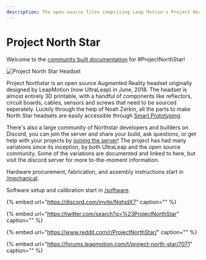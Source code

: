 ```yaml
---
description: The open-source files comprising Leap Motion's Project North Star AR Headset.
---
```


# Project North Star

Welcome to the [community built documentation](https://project-north-star.gitbook.io/project-north-star/) for \#ProjectNorthStar!

![Project North Star Headset](http://blog.leapmotion.com/wp-content/uploads/2018/04/hero-unveil.png)

Project Northstar is an open source Augmented Reality headset originally designed by LeapMotion \(now UltraLeap\) in June, 2018. The headset is almost entirely 3D printable, with a handful of components like reflectors, circuit boards, cables, sensors and screws that need to be sourced seperately. Luckily through the help of Noah Zerkin, all the parts to make North Star headsets are easily accessible through [Smart Prototyping](https://www.smart-prototyping.com/AR-VR-MR-XR/AR-VR-Kits-Bundles).

There's also a large community of Northstar developers and builders on Discord, you can join the server and share your build, ask questions, or get help with your projects by [joining the server](https://discord.gg/9TtZhb4)! The project has had many variations since its inception, by both UltraLeap and the open source community. Some of the variations are documented and linked to here, but visit the discord server for more to-the-moment information.

Hardware procurement, fabrication, and assembly instructions start in [/mechanical](mechanical/release-3/).

Software setup and calibration start in [/software](software/software.md).

{% embed url="https://discord.com/invite/NghjdX7" caption="" %}

{% embed url="https://twitter.com/search?q=%23ProjectNorthStar" caption="" %}

{% embed url="https://www.reddit.com/r/ProjectNorthStar/" caption="" %}

{% embed url="https://forums.leapmotion.com/t/project-north-star/7071" caption="" %}

